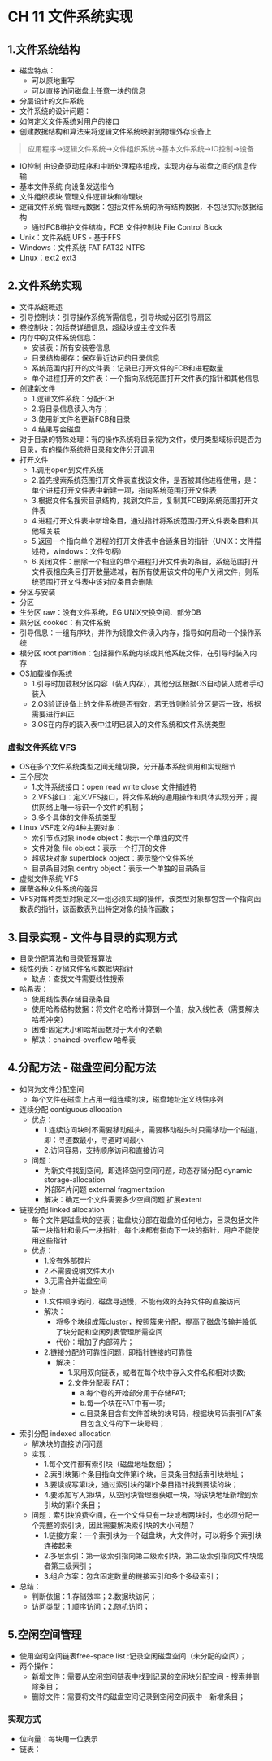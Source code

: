 # CH 11 文件系统实现

## 1.文件系统结构

- 磁盘特点：
  - 可以原地重写
  - 可以直接访问磁盘上任意一块的信息
- 分层设计的文件系统
- 文件系统的设计问题：
- 如何定义文件系统对用户的接口
- 创建数据结构和算法来将逻辑文件系统映射到物理外存设备上
> 应用程序->逻辑文件系统->文件组织系统->基本文件系统->IO控制->设备
- IO控制  由设备驱动程序和中断处理程序组成，实现内存与磁盘之间的信息传输
- 基本文件系统 向设备发送指令
- 文件组织模块 管理文件逻辑块和物理块
- 逻辑文件系统 管理元数据：包括文件系统的所有结构数据，不包括实际数据结构
  - 通过FCB维护文件结构，FCB 文件控制块 File Control Block
- Unix：文件系统 UFS - 基于FFS
- Windows：文件系统 FAT FAT32 NTFS
- Linux：ext2 ext3

## 2.文件系统实现

- 文件系统概述
- 引导控制块：引导操作系统所需信息，引导块或分区引导扇区
- 卷控制块：包括卷详细信息，超级块或主控文件表
- 内存中的文件系统信息：
  - 安装表：所有安装卷信息
  - 目录结构缓存：保存最近访问的目录信息
  - 系统范围内打开的文件表：记录已打开文件的FCB和进程数量
  - 单个进程打开的文件表：一个指向系统范围打开文件表的指针和其他信息
- 创建新文件
  - 1.逻辑文件系统：分配FCB
  - 2.将目录信息读入内存；
  - 3.使用新文件名更新FCB和目录
  - 4.结果写会磁盘
- 对于目录的特殊处理：有的操作系统将目录视为文件，使用类型域标识是否为目录，有的操作系统将目录和文件分开调用
- 打开文件
  - 1.调用open到文件系统
  - 2.首先搜索系统范围打开文件表查找该文件，是否被其他进程使用，是：单个进程打开文件表中新建一项，指向系统范围打开文件表
  - 3.根据文件名搜索目录结构，找到文件后，复制其FCB到系统范围打开文件表
  - 4.进程打开文件表中新增条目，通过指针将系统范围打开文件表条目和其他域关联
  - 5.返回一个指向单个进程的打开文件表中合适条目的指针（UNIX：文件描述符，windows：文件句柄）
  - 6.关闭文件：删除一个相应的单个进程打开文件表的条目，系统范围打开文件表相应条目打开数量递减，若所有使用该文件的用户关闭文件，则系统范围打开文件表中该对应条目会删除
- 分区与安装
- 分区
- 生分区 raw：没有文件系统，EG:UNIX交换空间、部分DB
- 熟分区 cooked：有文件系统
- 引导信息：一组有序块，并作为镜像文件读入内存，指导如何启动一个操作系统
- 根分区 root partition：包括操作系统内核或其他系统文件，在引导时装入内存
- OS加载操作系统
  - 1.引导时加载根分区内容（装入内存），其他分区根据OS自动装入或者手动装入
  - 2.OS验证设备上的文件系统是否有效，若无效则检验分区是否一致，根据需要进行纠正
  - 3.OS在内存的装入表中注明已装入的文件系统和文件系统类型

### 虚拟文件系统 VFS

- OS在多个文件系统类型之间无缝切换，分开基本系统调用和实现细节
- 三个层次
  - 1.文件系统接口：open read write close 文件描述符
  - 2.VFS接口：定义VFS接口，将文件系统的通用操作和具体实现分开；提供网络上唯一标识一个文件的机制；
  - 3.多个具体的文件系统类型
- Linux VSF定义的4种主要对象：
  - 索引节点对象 inode object：表示一个单独的文件
  - 文件对象 file object：表示一个打开的文件
  - 超级块对象 superblock object：表示整个文件系统
  - 目录条目对象 dentry object：表示一个单独的目录条目
- 虚拟文件系统 VFS
- 屏蔽各种文件系统的差异
- VFS对每种类型对象定义一组必须实现的操作，该类型对象都包含一个指向函数表的指针，该函数表列出特定对象的操作函数；

## 3.目录实现 - 文件与目录的实现方式

- 目录分配算法和目录管理算法
- 线性列表：存储文件名和数据块指针
  - 缺点：查找文件需要线性搜索
- 哈希表：
  - 使用线性表存储目录条目
  - 使用哈希结构数据：将文件名哈希计算到一个值，放入线性表（需要解决哈希冲突）
  - 困难:固定大小和哈希函数对于大小的依赖
  - 解决：chained-overflow 哈希表

## 4.分配方法 - 磁盘空间分配方法

- 如何为文件分配空间
  - 每个文件在磁盘上占用一组连续的块，磁盘地址定义线性序列
- 连续分配 contiguous allocation
  - 优点：
    - 1.连续访问块时不需要移动磁头，需要移动磁头时只需移动一个磁道，即：寻道数最小，寻道时间最小
    - 2.访问容易，支持顺序访问和直接访问
  - 问题：
    - 为新文件找到空间，即选择空闲空间问题，动态存储分配 dynamic storage-allocation
    - 外部碎片问题 external fragmentation
    - 解决：确定一个文件需要多少空间问题 扩展extent
- 链接分配 linked allocation
  - 每个文件是磁盘块的链表；磁盘块分部在磁盘的任何地方，目录包括文件第一块指针和最后一块指针，每个块都有指向下一块的指针，用户不能使用这些指针
  - 优点：
    - 1.没有外部碎片
    - 2.不需要说明文件大小
    - 3.无需合并磁盘空间
  - 缺点：
    - 1.文件顺序访问，磁盘寻道慢，不能有效的支持文件的直接访问
    - 解决：
      - 将多个块组成簇cluster，按照簇来分配，提高了磁盘传输并降低了块分配和空闲列表管理所需空间
      - 代价：增加了内部碎片；
    - 2.链接分配的可靠性问题，即指针链接的可靠性
      - 解决：
        - 1.采用双向链表，或者在每个块中存入文件名和相对块数;
        - 2.文件分配表 FAT：
          - a.每个卷的开始部分用于存储FAT;
          - b.每一个块在FAT中有一项;
          - c.目录条目含有文件首块的块号码，根据块号码索引FAT条目包含文件的下一块号码；
- 索引分配 indexed allocation
  - 解决块的直接访问问题
  - 实现：
    - 1.每个文件都有索引块（磁盘地址数组）；
    - 2.索引块第i个条目指向文件第i个块，目录条目包括索引块地址；
    - 3.要读或写第i块，通过索引块的第i个条目指针找到要读的块；
    - 4.要添加写入第i块，从空闲块管理器获取一块，将该块地址新增到索引块的第i个条目；
  - 问题：索引块浪费空间，在一个文件只有一块或者两块时，也必须分配一个完整的索引块，因此需要解决索引块的大小问题？
    - 1.链接方案：一个索引块为一个磁盘块，大文件时，可以将多个索引块连接起来
    - 2.多层索引：第一级索引指向第二级索引块，第二级索引指向文件块或者第三级索引；
    - 3.组合方案：包含固定数量的链接索引和多个多级索引；
- 总结：
  - 判断依据：1.存储效率；2.数据块访问；
  - 访问类型：1.顺序访问；2.随机访问；

## 5.空闲空间管理

- 使用空闲空间链表free-space list :记录空闲磁盘空间（未分配的空间）；
- 两个操作：
  - 新增文件：需要从空闲空间链表中找到记录的空闲块分配空间 - 搜索并删除条目；
  - 删除文件：需要将文件的磁盘空间记录到空闲空间表中 - 新增条目；

### 实现方式

- 位向量：每块用一位表示
- 链表：